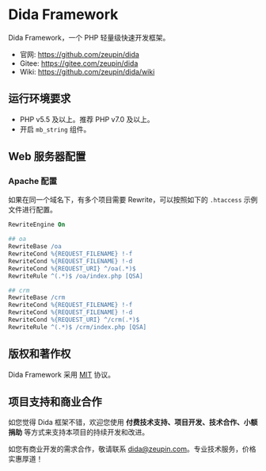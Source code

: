 # Dida Framework

Dida Framework，一个 PHP 轻量级快速开发框架。

- 官网: <https://github.com/zeupin/dida>
- Gitee: <https://gitee.com/zeupin/dida>
- Wiki: <https://github.com/zeupin/dida/wiki>

## 运行环境要求

- PHP v5.5 及以上。推荐 PHP v7.0 及以上。
- 开启 `mb_string` 组件。

## Web 服务器配置

### Apache 配置

如果在同一个域名下，有多个项目需要 Rewrite，可以按照如下的 `.htaccess` 示例文件进行配置。

```apache
RewriteEngine On

## oa
RewriteBase /oa
RewriteCond %{REQUEST_FILENAME} !-f
RewriteCond %{REQUEST_FILENAME} !-d
RewriteCond %{REQUEST_URI} ^/oa(.*)$
RewriteRule ^(.*)$ /oa/index.php [QSA]

## crm
RewriteBase /crm
RewriteCond %{REQUEST_FILENAME} !-f
RewriteCond %{REQUEST_FILENAME} !-d
RewriteCond %{REQUEST_URI} ^/crm(.*)$
RewriteRule ^(.*)$ /crm/index.php [QSA]
```

## 版权和著作权

Dida Framework 采用 [MIT](./LICENSE) 协议。

## 项目支持和商业合作

如您觉得 Dida 框架不错，欢迎您使用 **付费技术支持、项目开发、技术合作、小额捐助** 等方式来支持本项目的持续开发和改进。

如您有商业开发的需求合作，敬请联系 <dida@zeupin.com>。专业技术服务，价格实惠厚道！
